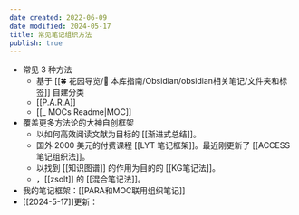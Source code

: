 ```yaml
---
date created: 2022-06-09
date modified: 2024-05-17
title: 常见笔记组织方法
publish: true
---
```


- 常见 3 种方法
	- 基于 [[🍀 花园导览/🧰 本库指南/Obsidian/obsidian相关笔记/文件夹和标签]] 自建分类
	- [[P.A.R.A]]
	- [[_ MOCs Readme|MOC]]
- 覆盖更多方法论的大神自创框架
	- 以如何高效阅读文献为目标的 [[渐进式总结]]。
	- 国外 2000 美元的付费课程 [[LYT 笔记框架]]。最近刚更新了 [[ACCESS 笔记组织法]]。
	- 以找到 [[知识图谱]] 的作用为目的的 [[KG笔记法]]。
	- ，[[zsolt]] 的 [[混合笔记法]]。
- 我的笔记框架：[[PARA和MOC联用组织笔记]]
- [[2024-5-17]]更新：